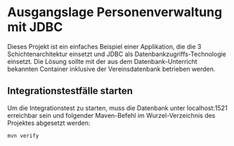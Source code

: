 # Ausgangslage Personenverwaltung mit JDBC #

Dieses Projekt ist ein einfaches Beispiel einer Applikation, die die 3 Schichtenarchitektur einsetzt und JDBC als Datenbankzugriffs-Technologie einsetzt.
Die Lösung sollte mit der aus dem Datenbank-Unterricht bekannten Container inklusive der Vereinsdatenbank betrieben werden.
  
## Integrationstestfälle starten ##  

Um die Integrationstest zu starten, muss die Datenbank unter localhost:1521 erreichbar sein und folgender Maven-Befehl im Wurzel-Verzeichnis des Projektes abgesetzt werden:  

    mvn verify

  
